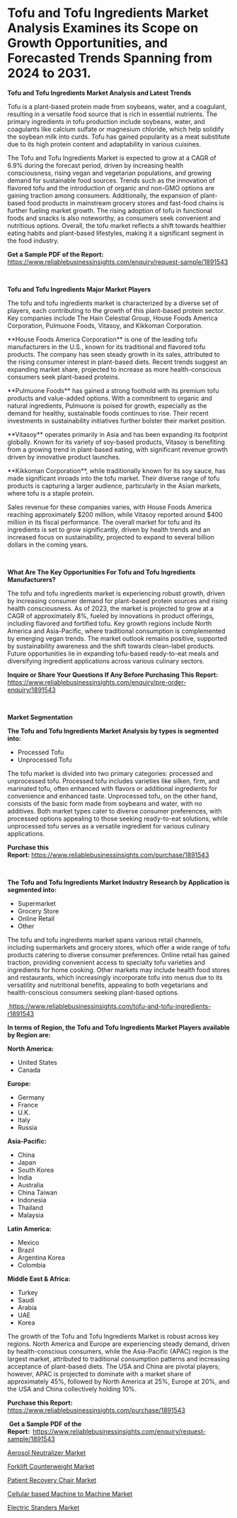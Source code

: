 <p><h1>Tofu and Tofu Ingredients Market Analysis Examines its Scope on Growth Opportunities, and Forecasted Trends Spanning from 2024 to 2031.</h1></p><p><strong>Tofu and Tofu Ingredients Market Analysis and Latest Trends</strong></p>
<p><p>Tofu is a plant-based protein made from soybeans, water, and a coagulant, resulting in a versatile food source that is rich in essential nutrients. The primary ingredients in tofu production include soybeans, water, and coagulants like calcium sulfate or magnesium chloride, which help solidify the soybean milk into curds. Tofu has gained popularity as a meat substitute due to its high protein content and adaptability in various cuisines.</p><p>The Tofu and Tofu Ingredients Market is expected to grow at a CAGR of 6.9% during the forecast period, driven by increasing health consciousness, rising vegan and vegetarian populations, and growing demand for sustainable food sources. Trends such as the innovation of flavored tofu and the introduction of organic and non-GMO options are gaining traction among consumers. Additionally, the expansion of plant-based food products in mainstream grocery stores and fast-food chains is further fueling market growth. The rising adoption of tofu in functional foods and snacks is also noteworthy, as consumers seek convenient and nutritious options. Overall, the tofu market reflects a shift towards healthier eating habits and plant-based lifestyles, making it a significant segment in the food industry.</p></p>
<p><strong>Get a Sample PDF of the Report:&nbsp;</strong> <a href="https://www.reliablebusinessinsights.com/enquiry/request-sample/1891543?utm_campaign=57&utm_medium=2&utm_source=Github&utm_content=ia&utm_term=24102024&utm_id=tofu-and-tofu-ingredients">https://www.reliablebusinessinsights.com/enquiry/request-sample/1891543</a></p>
<p>&nbsp;</p>
<p><strong>Tofu and Tofu Ingredients Major Market Players</strong></p>
<p><p>The tofu and tofu ingredients market is characterized by a diverse set of players, each contributing to the growth of this plant-based protein sector. Key companies include The Hain Celestial Group, House Foods America Corporation, Pulmuone Foods, Vitasoy, and Kikkoman Corporation.</p><p>**House Foods America Corporation** is one of the leading tofu manufacturers in the U.S., known for its traditional and flavored tofu products. The company has seen steady growth in its sales, attributed to the rising consumer interest in plant-based diets. Recent trends suggest an expanding market share, projected to increase as more health-conscious consumers seek plant-based proteins.</p><p>**Pulmuone Foods** has gained a strong foothold with its premium tofu products and value-added options. With a commitment to organic and natural ingredients, Pulmuone is poised for growth, especially as the demand for healthy, sustainable foods continues to rise. Their recent investments in sustainability initiatives further bolster their market position.</p><p>**Vitasoy** operates primarily in Asia and has been expanding its footprint globally. Known for its variety of soy-based products, Vitasoy is benefiting from a growing trend in plant-based eating, with significant revenue growth driven by innovative product launches.</p><p>**Kikkoman Corporation**, while traditionally known for its soy sauce, has made significant inroads into the tofu market. Their diverse range of tofu products is capturing a larger audience, particularly in the Asian markets, where tofu is a staple protein.</p><p>Sales revenue for these companies varies, with House Foods America reaching approximately $200 million, while Vitasoy reported around $400 million in its fiscal performance. The overall market for tofu and its ingredients is set to grow significantly, driven by health trends and an increased focus on sustainability, projected to expand to several billion dollars in the coming years.</p></p>
<p>&nbsp;</p>
<p><strong>What Are The Key Opportunities For Tofu and Tofu Ingredients Manufacturers?</strong></p>
<p><p>The tofu and tofu ingredients market is experiencing robust growth, driven by increasing consumer demand for plant-based protein sources and rising health consciousness. As of 2023, the market is projected to grow at a CAGR of approximately 8%, fueled by innovations in product offerings, including flavored and fortified tofu. Key growth regions include North America and Asia-Pacific, where traditional consumption is complemented by emerging vegan trends. The market outlook remains positive, supported by sustainability awareness and the shift towards clean-label products. Future opportunities lie in expanding tofu-based ready-to-eat meals and diversifying ingredient applications across various culinary sectors.</p></p>
<p><strong>Inquire or Share Your Questions If Any Before Purchasing This Report:</strong> <a href="https://www.reliablebusinessinsights.com/enquiry/pre-order-enquiry/1891543?utm_campaign=57&utm_medium=2&utm_source=Github&utm_content=ia&utm_term=24102024&utm_id=tofu-and-tofu-ingredients">https://www.reliablebusinessinsights.com/enquiry/pre-order-enquiry/1891543</a></p>
<p>&nbsp;</p>
<p><strong>Market Segmentation</strong></p>
<p><strong>The Tofu and Tofu Ingredients Market Analysis by types is segmented into:</strong></p>
<p><ul><li>Processed Tofu</li><li>Unprocessed Tofu</li></ul></p>
<p><p>The tofu market is divided into two primary categories: processed and unprocessed tofu. Processed tofu includes varieties like silken, firm, and marinated tofu, often enhanced with flavors or additional ingredients for convenience and enhanced taste. Unprocessed tofu, on the other hand, consists of the basic form made from soybeans and water, with no additives. Both market types cater to diverse consumer preferences, with processed options appealing to those seeking ready-to-eat solutions, while unprocessed tofu serves as a versatile ingredient for various culinary applications.</p></p>
<p><strong>Purchase this Report:&nbsp;</strong><a href="https://www.reliablebusinessinsights.com/purchase/1891543?utm_campaign=57&utm_medium=2&utm_source=Github&utm_content=ia&utm_term=24102024&utm_id=tofu-and-tofu-ingredients">https://www.reliablebusinessinsights.com/purchase/1891543</a></p>
<p>&nbsp;</p>
<p><strong>The Tofu and Tofu Ingredients Market Industry Research by Application is segmented into:</strong></p>
<p><ul><li>Supermarket</li><li>Grocery Store</li><li>Online Retail</li><li>Other</li></ul></p>
<p><p>The tofu and tofu ingredients market spans various retail channels, including supermarkets and grocery stores, which offer a wide range of tofu products catering to diverse consumer preferences. Online retail has gained traction, providing convenient access to specialty tofu varieties and ingredients for home cooking. Other markets may include health food stores and restaurants, which increasingly incorporate tofu into menus due to its versatility and nutritional benefits, appealing to both vegetarians and health-conscious consumers seeking plant-based options.</p></p>
<p><a href="https://www.reliablebusinessinsights.com/tofu-and-tofu-ingredients-r1891543?utm_campaign=57&utm_medium=2&utm_source=Github&utm_content=ia&utm_term=24102024&utm_id=tofu-and-tofu-ingredients">&nbsp;https://www.reliablebusinessinsights.com/tofu-and-tofu-ingredients-r1891543</a></p>
<p><strong>In terms of Region, the Tofu and Tofu Ingredients Market Players available by Region are:</strong></p>
<p>
    <p> <strong> North America: </strong>
        <ul>
            <li>United States</li>
            <li>Canada</li>
        </ul>
        </p> 
    <p> <strong> Europe: </strong>
        <ul>
            <li>Germany</li>
            <li>France</li>
            <li>U.K.</li>
            <li>Italy</li>
            <li>Russia</li>
        </ul>
        </p> 
    <p> <strong> Asia-Pacific: </strong>
        <ul>
            <li>China</li>
            <li>Japan</li>
            <li>South Korea</li>
            <li>India</li>
            <li>Australia</li>
            <li>China Taiwan</li>
            <li>Indonesia</li>
            <li>Thailand</li>
            <li>Malaysia</li>
        </ul>
        </p> 
    <p> <strong> Latin America: </strong>
        <ul>
            <li>Mexico</li>
            <li>Brazil</li>
            <li>Argentina Korea</li>
            <li>Colombia</li>
        </ul>
        </p> 
    <p> <strong> Middle East & Africa: </strong>
        <ul>
            <li>Turkey</li>
            <li>Saudi</li>
            <li>Arabia</li>
            <li>UAE</li>
            <li>Korea</li>
        </ul>
    </p>
    </p>
<p><p>The growth of the Tofu and Tofu Ingredients Market is robust across key regions. North America and Europe are experiencing steady demand, driven by health-conscious consumers, while the Asia-Pacific (APAC) region is the largest market, attributed to traditional consumption patterns and increasing acceptance of plant-based diets. The USA and China are pivotal players; however, APAC is projected to dominate with a market share of approximately 45%, followed by North America at 25%, Europe at 20%, and the USA and China collectively holding 10%.</p></p>
<p><strong>Purchase this Report: </strong><a href="https://www.reliablebusinessinsights.com/purchase/1891543?utm_campaign=57&utm_medium=2&utm_source=Github&utm_content=ia&utm_term=24102024&utm_id=tofu-and-tofu-ingredients">https://www.reliablebusinessinsights.com/purchase/1891543</a></p>
<p>&nbsp;<strong>Get a Sample PDF of the Report:&nbsp;&nbsp;</strong><a href="https://www.reliablebusinessinsights.com/enquiry/request-sample/1891543?utm_campaign=57&utm_medium=2&utm_source=Github&utm_content=ia&utm_term=24102024&utm_id=tofu-and-tofu-ingredients">https://www.reliablebusinessinsights.com/enquiry/request-sample/1891543</a></p>
<p><strong></strong></p>
<p><p><a href="https://issuu.com/reportprime-2/docs/aerosol-neutralizer-market-size-203_8bebc2159a0df8?utm_campaign=57&utm_medium=2&utm_source=Github&utm_content=ia&utm_term=24102024&utm_id=tofu-and-tofu-ingredients">Aerosol Neutralizer Market</a></p><p><a href="https://issuu.com/reportprime-2/docs/forklift-counterweight-market-size-_efe10a1017a235?utm_campaign=57&utm_medium=2&utm_source=Github&utm_content=ia&utm_term=24102024&utm_id=tofu-and-tofu-ingredients">Forklift Counterweight Market</a></p><p><a href="https://www.linkedin.com/pulse/patient-recovery-chair-market-segmentation-in-depth-analysis-modyf?utm_campaign=57&utm_medium=2&utm_source=Github&utm_content=ia&utm_term=24102024&utm_id=tofu-and-tofu-ingredients">Patient Recovery Chair Market</a></p><p><a href="https://github.com/lourdestd6bs/Market-Research-Report-List-1/blob/main/cellular-based-machine-to-machine-market.md?utm_campaign=57&utm_medium=2&utm_source=Github&utm_content=ia&utm_term=24102024&utm_id=tofu-and-tofu-ingredients">Cellular based Machine to Machine Market</a></p><p><a href="https://www.linkedin.com/pulse/electric-standers-market-size-share-competitive-landscape-u0brf?utm_campaign=57&utm_medium=2&utm_source=Github&utm_content=ia&utm_term=24102024&utm_id=tofu-and-tofu-ingredients">Electric Standers Market</a></p></p>